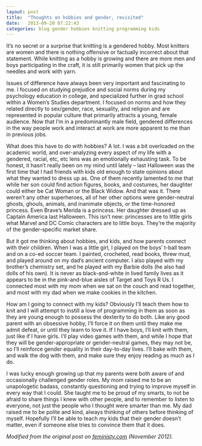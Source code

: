 ```yaml
---
layout: post
title:  "Thoughts on hobbies and gender, revisited"
date:   2013-09-20 07:22:43
categories: blog gender hobbies knitting programming kids
---
```


It’s no secret or a surprise that knitting is a gendered hobby. Most knitters are women and there is nothing offensive or factually incorrect about that statement. While knitting as a hobby is growing and there are more men and boys participating in the craft, it is still primarily women that pick up the needles and work with yarn.

Issues of difference have always been very important and fascinating to me. I focused on studying prejudice and social norms during my psychology education in college, and specialized further in grad school within a Women’s Studies department. I focused on norms and how they related directly to sex/gender, race, sexuality, and religion and are represented in popular culture that primarily attracts a young, female audience. Now that I’m in a predominantly male field, gendered differences in the way people work and interact at work are more apparent to me than in previous jobs.

What does this have to do with hobbies? A lot. I was a bit overloaded on the academic world, and over-analyzing every aspect of my life with a gendered, racial, etc, etc lens was an emotionally exhausting task. To be honest, it hasn’t really been on my mind until lately – last Halloween was the first time that I had friends with kids old enough to state opinions about what they wanted to dress up as. One of them recently lamented to me that while her son could find action figures, books, and costumes, her daughter could either be Cat Woman or the Black Widow. And that was it. There weren’t any other superheroes, all of her other options were gender-neutral ghosts, ghouls, animals, and inanimate objects, or the time-honored princess. Even Brave’s Merida is a princess. Her daughter dressed up as Captain America last Halloween. This isn’t new: princesses are to little girls what Marvel and DC Comic characters are to little boys. They’re the majority of the gender-specific market share.

But it got me thinking about hobbies, and kids, and how parents connect with their children. When I was a little girl, I played on the boys’ t-ball team and on a co-ed soccer team. I painted, crocheted, read books, threw mud, and played around on my dad’s ancient computer. I also played with my brother’s chemistry set, and he played with my Barbie dolls (he also had dolls of his own). It is never as black-and-white in lived family lives as it appears to be in the pink-and-blue aisles of Target and Toys R Us. I connected most with my mom when we sat on the couch and read together, and most with my dad when we make cookies in the kitchen.

How am I going to connect with my kids? Obviously I’ll teach them how to knit and I will attempt to instill a love of programming in them as soon as they are young enough to possess the dexterity to do both. Like any good parent with an obsessive hobby, I’ll force it on them until they make me admit defeat, or until they learn to love it. If I have boys, I’ll knit with them, just like if I have girls. I’ll play video games with them, and while I hope that they will be gender-appropriate or gender-neutral games, they may not be, so I’ll reinforce gender equality in their day-to-day lives. I’ll bake with them, and walk the dog with them, and make sure they enjoy reading as much as I do.

I was lucky enough growing up that my parents were both aware of and occasionally challenged gender roles. My mom raised me to be an unapologetic badass, constantly questioning and trying to improve myself in every way that I could. She taught me to be proud of my smarts, to not be afraid to share things I knew with other people, and to remember to listen to everyone, not just the people who I thought were smarter than me. My dad raised me to be polite and kind, always thinking of others before thinking of myself. Hopefully I’ll be able to teach my kids that their gender doesn’t matter, even if someone else tries to convince them that it does.

*Modified from the original post on [feministy.com](http://feministy.com/blog/thoughts-on-hobbies-and-gender/) (November 2012).*